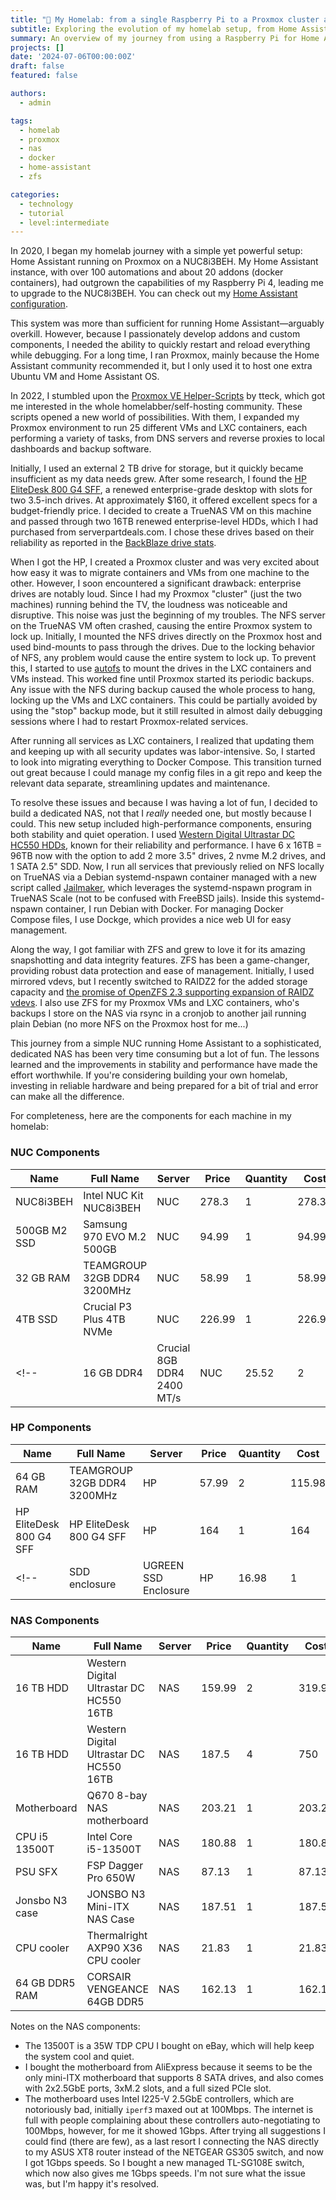 ```yaml
---
title: "🔧 My Homelab: from a single Raspberry Pi to a Proxmox cluster and a dedicated NAS"
subtitle: Exploring the evolution of my homelab setup, from Home Assistant on a Raspberry Pi to a sophisticated Proxmox cluster and dedicated NAS
summary: An overview of my journey from using a Raspberry Pi for Home Assistant to creating a Proxmox cluster and dedicated NAS for running various services efficiently.
projects: []
date: '2024-07-06T00:00:00Z'
draft: false
featured: false

authors:
  - admin

tags:
  - homelab
  - proxmox
  - nas
  - docker
  - home-assistant
  - zfs

categories:
  - technology
  - tutorial
  - level:intermediate
---
```


In 2020, I began my homelab journey with a simple yet powerful setup: Home Assistant running on Proxmox on a NUC8i3BEH.
My Home Assistant instance, with over 100 automations and about 20 addons (docker containers), had outgrown the capabilities of my Raspberry Pi 4, leading me to upgrade to the NUC8i3BEH.
You can check out my [Home Assistant configuration](https://github.com/basnijholt/home-assistant-config/).

This system was more than sufficient for running Home Assistant—arguably overkill.
However, because I passionately develop addons and custom components, I needed the ability to quickly restart and reload everything while debugging.
For a long time, I ran Proxmox, mainly because the Home Assistant community recommended it, but I only used it to host one extra Ubuntu VM and Home Assistant OS.

In 2022, I stumbled upon the [Proxmox VE Helper-Scripts](https://github.com/tteck/Proxmox) by tteck, which got me interested in the whole homelabber/self-hosting community.
These scripts opened a new world of possibilities.
With them, I expanded my Proxmox environment to run 25 different VMs and LXC containers, each performing a variety of tasks, from DNS servers and reverse proxies to local dashboards and backup software.

Initially, I used an external 2 TB drive for storage, but it quickly became insufficient as my data needs grew.
After some research, I found the [HP EliteDesk 800 G4 SFF](https://support.hp.com/id-en/document/c06047207), a renewed enterprise-grade desktop with slots for two 3.5-inch drives.
At approximately $160, it offered excellent specs for a budget-friendly price.
I decided to create a TrueNAS VM on this machine and passed through two 16TB renewed enterprise-level HDDs, which I had purchased from serverpartdeals.com.
I chose these drives based on their reliability as reported in the [BackBlaze drive stats](https://www.backblaze.com/blog/backblaze-drive-stats-for-2023/).

When I got the HP, I created a Proxmox cluster and was very excited about how easy it was to migrate containers and VMs from one machine to the other.
However, I soon encountered a significant drawback: enterprise drives are notably loud.
Since I had my Proxmox "cluster" (just the two machines) running behind the TV, the loudness was noticeable and disruptive.
This noise was just the beginning of my troubles.
The NFS server on the TrueNAS VM often crashed, causing the entire Proxmox system to lock up.
Initially, I mounted the NFS drives directly on the Proxmox host and used bind-mounts to pass through the drives.
Due to the locking behavior of NFS, any problem would cause the entire system to lock up.
To prevent this, I started to use [autofs](https://docs.redhat.com/en/documentation/red_hat_enterprise_linux/7/html/storage_administration_guide/nfs-autofs) to mount the drives in the LXC containers and VMs instead.
This worked fine until Proxmox started its periodic backups.
Any issue with the NFS during backup caused the whole process to hang, locking up the VMs and LXC containers.
This could be partially avoided by using the "stop" backup mode, but it still resulted in almost daily debugging sessions where I had to restart Proxmox-related services.

After running all services as LXC containers, I realized that updating them and keeping up with all security updates was labor-intensive.
So, I started to look into migrating everything to Docker Compose.
This transition turned out great because I could manage my config files in a git repo and keep the relevant data separate, streamlining updates and maintenance.

To resolve these issues and because I was having a lot of fun, I decided to build a dedicated NAS, not that I *really* needed one, but mostly because I could.
This new setup included high-performance components, ensuring both stability and quiet operation.
I used [Western Digital Ultrastar DC HC550 HDDs](https://www.westerndigital.com/products/internal-drives/data-center-drives/ultrastar-dc-hc550-hdd?sku=0F38356), known for their reliability and performance.
I have 6 x 16TB = 96TB now with the option to add 2 more 3.5" drives, 2 nvme M.2 drives, and 1 SATA 2.5" SDD.
Now, I run all services that previously relied on NFS locally on TrueNAS via a Debian systemd-nspawn container managed with a new script called [Jailmaker](https://github.com/Jip-Hop/jailmaker), which leverages the systemd-nspawn program in TrueNAS Scale (not to be confused with FreeBSD jails).
Inside this systemd-nspawn container, I run Debian with Docker.
For managing Docker Compose files, I use Dockge, which provides a nice web UI for easy management.

Along the way, I got familiar with ZFS and grew to love it for its amazing snapshotting and data integrity features.
ZFS has been a game-changer, providing robust data protection and ease of management.
Initially, I used mirrored vdevs, but I recently switched to RAIDZ2 for the added storage capacity and [the promise of OpenZFS 2.3 supporting expansion of RAIDZ vdevs](https://github.com/openzfs/zfs/pull/15022#issuecomment-1802428899).
I also use ZFS for my Proxmox VMs and LXC containers, who's backups I store on the NAS via rsync in a cronjob to another jail running plain Debian (no more NFS on the Proxmox host for me...)

This journey from a simple NUC running Home Assistant to a sophisticated, dedicated NAS has been very time consuming but a lot of fun.
The lessons learned and the improvements in stability and performance have made the effort worthwhile.
If you're considering building your own homelab, investing in reliable hardware and being prepared for a bit of trial and error can make all the difference.

For completeness, here are the components for each machine in my homelab:

### NUC Components

| Name         | Full Name                   | Server | Price  | Quantity | Cost   | Date       |
| ------------ | --------------------------- | ------ | ------ | -------- | ------ | ---------- |
| NUC8i3BEH    | Intel NUC Kit NUC8i3BEH     | NUC    | 278.3  | 1        | 278.3  | 2020-02-22 |
| 500GB M2 SSD | Samsung 970 EVO M.2 500GB   | NUC    | 94.99  | 1        | 94.99  | 2020-02-21 |
| 32 GB RAM    | TEAMGROUP 32GB DDR4 3200MHz | NUC    | 58.99  | 1        | 58.99  | 2024-05-01 |
| 4TB SSD      | Crucial P3 Plus 4TB NVMe    | NUC    | 226.99 | 1        | 226.99 | 2024-04-27 |
<!-- | 16 GB DDR4   | Crucial 8GB DDR4 2400 MT/s  | NUC    | 25.52  | 2        | 51.04  | 2020-02-21 | -->

### HP Components

| Name                    | Full Name                   | Server | Price | Quantity | Cost   | Date       |
| ----------------------- | --------------------------- | ------ | ----- | -------- | ------ | ---------- |
| 64 GB RAM               | TEAMGROUP 32GB DDR4 3200MHz | HP     | 57.99 | 2        | 115.98 | 2024-05-02 |
| HP EliteDesk 800 G4 SFF | HP EliteDesk 800 G4 SFF     | HP     | 164   | 1        | 164    | 2024-04-27 |
<!-- | SDD enclosure           | UGREEN SSD Enclosure        | HP     | 16.98 | 1        | 16.98  | 2024-04-27 | -->


### NAS Components

| Name           | Full Name                               | Server | Price  | Quantity | Cost   | Date       |
| -------------- | --------------------------------------- | ------ | ------ | -------- | ------ | ---------- |
| 16 TB HDD      | Western Digital Ultrastar DC HC550 16TB | NAS    | 159.99 | 2        | 319.98 | 2024-05-01 |
| 16 TB HDD      | Western Digital Ultrastar DC HC550 16TB | NAS    | 187.5  | 4        | 750    | 2024-06-21 |
| Motherboard    | Q670 8-bay NAS motherboard              | NAS    | 203.21 | 1        | 203.21 | 2024-06-22 |
| CPU i5 13500T  | Intel Core i5-13500T                    | NAS    | 180.88 | 1        | 180.88 | 2024-06-22 |
| PSU SFX        | FSP Dagger Pro 650W                     | NAS    | 87.13  | 1        | 87.13  | 2024-06-21 |
| Jonsbo N3 case | JONSBO N3 Mini-ITX NAS Case             | NAS    | 187.51 | 1        | 187.51 | 2024-06-16 |
| CPU cooler     | Thermalright AXP90 X36 CPU cooler       | NAS    | 21.83  | 1        | 21.83  | 2024-06-25 |
| 64 GB DDR5 RAM | CORSAIR VENGEANCE 64GB DDR5             | NAS    | 162.13 | 1        | 162.13 | 2024-06-29 |

Notes on the NAS components:

- The 13500T is a 35W TDP CPU I bought on eBay, which will help keep the system cool and quiet.
- I bought the motherboard from AliExpress because it seems to be the only mini-ITX motherboard that supports 8 SATA drives, and also comes with 2x2.5GbE ports, 3xM.2 slots, and a full sized PCIe slot.
- The motherboard uses Intel I225-V 2.5GbE controllers, which are notoriously bad, initially `iperf3` maxed out at 100Mbps. The internet is full with people complaining about these controllers auto-negotiating to 100Mbps, however, for me it showed 1Gbps. After trying all suggestions I could find (there are few), as a last resort I connecting the NAS directly to my ASUS XT8 router instead of the NETGEAR GS305 switch, and now I got 1Gbps speeds. So I bought a new managed TL-SG108E switch, which now also gives me 1Gbps speeds. I'm not sure what the issue was, but I'm happy it's resolved.
